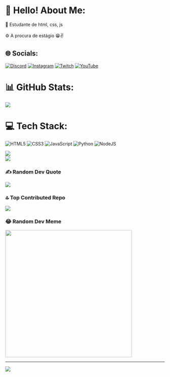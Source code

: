 # 💫 Hello!  About Me:
🔭 Estudante de html, css, js<br><br>⚙ A procura de estágio 😁✌



## 🌐 Socials:
[![Discord](https://img.shields.io/badge/Discord-%237289DA.svg?logo=discord&logoColor=white)](https://discord.gg/<oR/>) [![Instagram](https://img.shields.io/badge/Instagram-%23E4405F.svg?logo=Instagram&logoColor=white)](https://instagram.com/rodriggo_ffc) [![Twitch](https://img.shields.io/badge/Twitch-%239146FF.svg?logo=Twitch&logoColor=white)](https://twitch.tv/gp288) [![YouTube](https://img.shields.io/badge/YouTube-%23FF0000.svg?logo=YouTube&logoColor=white)](https://youtube.com/@RDG299) 
# 📊 GitHub Stats:
![](https://github-readme-stats.vercel.app/api?username=Rdgr18&theme=chartreuse-dark&hide_border=false&include_all_commits=true&count_private=true)
# 💻 Tech Stack:
![HTML5](https://img.shields.io/badge/html5-%23E34F26.svg?style=plastic&logo=html5&logoColor=white) ![CSS3](https://img.shields.io/badge/css3-%231572B6.svg?style=plastic&logo=css3&logoColor=white) ![JavaScript](https://img.shields.io/badge/javascript-%23323330.svg?style=plastic&logo=javascript&logoColor=%23F7DF1E) ![Python](https://img.shields.io/badge/python-3670A0?style=plastic&logo=python&logoColor=ffdd54) ![NodeJS](https://img.shields.io/badge/node.js-6DA55F?style=plastic&logo=node.js&logoColor=white)

![](https://github-readme-streak-stats.herokuapp.com/?user=Rdgr18&theme=chartreuse-dark&hide_border=false)<br/>
![](https://github-readme-stats.vercel.app/api/top-langs/?username=Rdgr18&theme=chartreuse-dark&hide_border=false&include_all_commits=true&count_private=true&layout=compact)
### ✍️ Random Dev Quote
![](https://quotes-github-readme.vercel.app/api?type=vetical&theme=tokyonight)

### 🔝 Top Contributed Repo
![](https://github-contributor-stats.vercel.app/api?username=Rdgr18&limit=5&theme=dark_dimmed&combine_all_yearly_contributions=true)

### 😂 Random Dev Meme
<img src='https://randommeme-five.vercel.app/' style="height: 400px;"/>

---
[![](https://visitcount.itsvg.in/api?id=Rdgr18&icon=1&color=2)](https://visitcount.itsvg.in)
